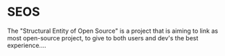 # SEOS
The "Structural Entity of Open Source" is a project that is aiming to link as most open-source project, to give to both users and dev's the best experience....

